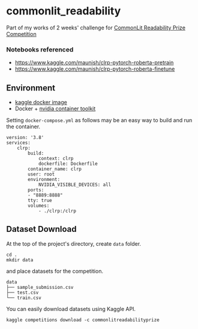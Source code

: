 # commonlit_readability
Part of my works of 2 weeks' challenge for [CommonLit Readability Prize Competition](https://www.kaggle.com/c/commonlitreadabilityprize)

### Notebooks referenced
* https://www.kaggle.com/maunish/clrp-pytorch-roberta-pretrain
* https://www.kaggle.com/maunish/clrp-pytorch-roberta-finetune

## Environment
* [kaggle docker image](https://github.com/Kaggle/docker-python)
* Docker + [nvidia container toolkit](https://docs.nvidia.com/datacenter/cloud-native/container-toolkit/install-guide.html)

Setting `docker-compose.yml` as follows may be an easy way to build and run the container.
```docker
version: '3.8'
services:
    clrp:
        build:
            context: clrp
            dockerfile: Dockerfile
        container_name: clrp
        user: root
        environment:
            NVIDIA_VISIBLE_DEVICES: all
        ports:
        - "8889:8888"
        tty: true
        volumes:
            - ./clrp:/clrp
```

## Dataset Download
At the top of the project's directory, create `data` folder.
```
cd .
mkdir data
```
and place datasets for the competition.
```
data
├── sample_submission.csv
├── test.csv
└── train.csv
```
You can easily download datasets using Kaggle API.
```
kaggle competitions download -c commonlitreadabilityprize
```
